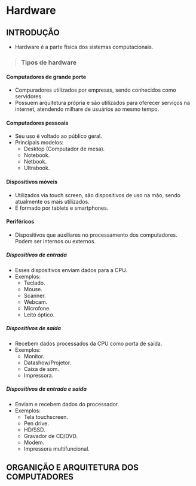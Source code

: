 # Hardware

## INTRODUÇÃO
* Hardware é a parte física dos sistemas computacionais.

> ### Tipos de hardware

#### Computadores de grande porte
* Compuradores utilizados por empresas, sendo conhecidos como servidores.
* Possuem arquitetura própria e são utilizados para oferecer serviços na internet, atendendo milhare de usuários ao mesmo tempo.

#### Computadores pessoais
* Seu uso é voltado ao público geral.
* Principais modelos:
  - Desktop (Computador de mesa).
  - Notebook.
  - Netbook.
  - Ultrabook.

#### Dispositivos móveis
* Utilizados via touch screen, são dispositivos de uso na mão, sendo atualmente os mais utilizados.
* É formado por tablets e smartphones.

#### Periféricos
* Dispositivos que auxiliares no processamento dos computadores. Podem ser internos ou externos.

##### Dispositivos de entrada
* Esses dispositivos enviam dados para a CPU.
* Exemplos:
  - Teclado.
  - Mouse.
  - Scanner.
  - Webcam.
  - Microfone.
  - Leito óptico.

##### Dispositivos de saída
* Recebem dados processados da CPU como porta de saída.
* Exemplos:
  - Monitor.
  - Datashow/Projetor.
  - Caixa de som.
  - Impressora.

##### Dispositivos de entrada e saída
* Enviam e recebem dados do processador.
* Exemplos:
  - Tela touchscreen.
  - Pen drive.
  - HD/SSD.
  - Gravador de CD/DVD.
  - Modem.
  - Impressora multifuncional.

## ORGANIÇÃO E ARQUITETURA DOS COMPUTADORES